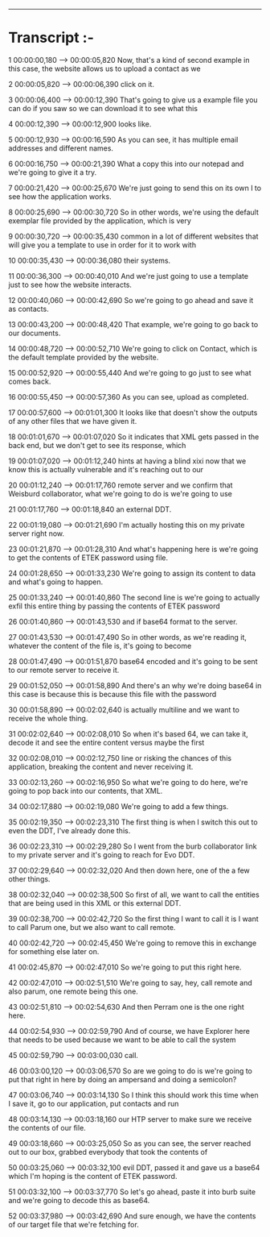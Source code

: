 








---

# Transcript :-

1
00:00:00,180 --> 00:00:05,820
Now, that's a kind of second example in this case, the website allows us to upload a contact as we

2
00:00:05,820 --> 00:00:06,390
click on it.

3
00:00:06,400 --> 00:00:12,390
That's going to give us a example file you can do if you saw so we can download it to see what this

4
00:00:12,390 --> 00:00:12,900
looks like.

5
00:00:12,930 --> 00:00:16,590
As you can see, it has multiple email addresses and different names.

6
00:00:16,750 --> 00:00:21,390
What a copy this into our notepad and we're going to give it a try.

7
00:00:21,420 --> 00:00:25,670
We're just going to send this on its own I to see how the application works.

8
00:00:25,690 --> 00:00:30,720
So in other words, we're using the default exemplar file provided by the application, which is very

9
00:00:30,720 --> 00:00:35,430
common in a lot of different websites that will give you a template to use in order for it to work with

10
00:00:35,430 --> 00:00:36,080
their systems.

11
00:00:36,300 --> 00:00:40,010
And we're just going to use a template just to see how the website interacts.

12
00:00:40,060 --> 00:00:42,690
So we're going to go ahead and save it as contacts.

13
00:00:43,200 --> 00:00:48,420
That example, we're going to go back to our documents.

14
00:00:48,720 --> 00:00:52,710
We're going to click on Contact, which is the default template provided by the website.

15
00:00:52,920 --> 00:00:55,440
And we're going to go just to see what comes back.

16
00:00:55,450 --> 00:00:57,360
As you can see, upload as completed.

17
00:00:57,600 --> 00:01:01,300
It looks like that doesn't show the outputs of any other files that we have given it.

18
00:01:01,670 --> 00:01:07,020
So it indicates that XML gets passed in the back end, but we don't get to see its response, which

19
00:01:07,020 --> 00:01:12,240
hints at having a blind xixi now that we know this is actually vulnerable and it's reaching out to our

20
00:01:12,240 --> 00:01:17,760
remote server and we confirm that Weisburd collaborator, what we're going to do is we're going to use

21
00:01:17,760 --> 00:01:18,840
an external DDT.

22
00:01:19,080 --> 00:01:21,690
I'm actually hosting this on my private server right now.

23
00:01:21,870 --> 00:01:28,310
And what's happening here is we're going to get the contents of ETEK password using file.

24
00:01:28,650 --> 00:01:33,230
We're going to assign its content to data and what's going to happen.

25
00:01:33,240 --> 00:01:40,860
The second line is we're going to actually exfil this entire thing by passing the contents of ETEK password

26
00:01:40,860 --> 00:01:43,530
and if base64 format to the server.

27
00:01:43,530 --> 00:01:47,490
So in other words, as we're reading it, whatever the content of the file is, it's going to become

28
00:01:47,490 --> 00:01:51,870
base64 encoded and it's going to be sent to our remote server to receive it.

29
00:01:52,050 --> 00:01:58,890
And there's an why we're doing base64 in this case is because this is because this file with the password

30
00:01:58,890 --> 00:02:02,640
is actually multiline and we want to receive the whole thing.

31
00:02:02,640 --> 00:02:08,010
So when it's based 64, we can take it, decode it and see the entire content versus maybe the first

32
00:02:08,010 --> 00:02:12,750
line or risking the chances of this application, breaking the content and never receiving it.

33
00:02:13,260 --> 00:02:16,950
So what we're going to do here, we're going to pop back into our contents, that XML.

34
00:02:17,880 --> 00:02:19,080
We're going to add a few things.

35
00:02:19,350 --> 00:02:23,310
The first thing is when I switch this out to even the DDT, I've already done this.

36
00:02:23,310 --> 00:02:29,280
So I went from the burb collaborator link to my private server and it's going to reach for Evo DDT.

37
00:02:29,640 --> 00:02:32,020
And then down here, one of the a few other things.

38
00:02:32,040 --> 00:02:38,500
So first of all, we want to call the entities that are being used in this XML or this external DDT.

39
00:02:38,700 --> 00:02:42,720
So the first thing I want to call it is I want to call Parum one, but we also want to call remote.

40
00:02:42,720 --> 00:02:45,450
We're going to remove this in exchange for something else later on.

41
00:02:45,870 --> 00:02:47,010
So we're going to put this right here.

42
00:02:47,010 --> 00:02:51,510
We're going to say, hey, call remote and also parum, one remote being this one.

43
00:02:51,810 --> 00:02:54,630
And then Perram one is the one right here.

44
00:02:54,930 --> 00:02:59,790
And of course, we have Explorer here that needs to be used because we want to be able to call the system

45
00:02:59,790 --> 00:03:00,030
call.

46
00:03:00,120 --> 00:03:06,570
So are we going to do is we're going to put that right in here by doing an ampersand and doing a semicolon?

47
00:03:06,740 --> 00:03:14,130
So I think this should work this time when I save it, go to our application, put contacts and run

48
00:03:14,130 --> 00:03:18,160
our HTP server to make sure we receive the contents of our file.

49
00:03:18,660 --> 00:03:25,050
So as you can see, the server reached out to our box, grabbed everybody that took the contents of

50
00:03:25,060 --> 00:03:32,100
evil DDT, passed it and gave us a base64 which I'm hoping is the content of ETEK password.

51
00:03:32,100 --> 00:03:37,770
So let's go ahead, paste it into burb suite and we're going to decode this as base64.

52
00:03:37,980 --> 00:03:42,690
And sure enough, we have the contents of our target file that we're fetching for.